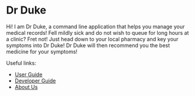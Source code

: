 [comment]: <> (//@@author Jeraldchen)
# Dr Duke

Hi! I am Dr Duke, a command line application that helps you manage your medical records! 
Fell mildly sick and do not wish to queue for long hours at a clinic? Fret not! Just head
down to your local pharmacy and key your symptoms into Dr Duke! Dr Duke will then recommend
you the best medicine for your symptoms!

Useful links:
* [User Guide](UserGuide.md)
* [Developer Guide](DeveloperGuide.md)
* [About Us](AboutUs.md)
